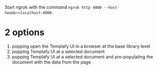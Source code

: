 Start ngrok with the command `ngrok http 4000 --host-header=localhost:4000`.

# 2 options

1. popping open the Templafy UI in a browser at the base library level
2. popping Templafy UI at a selected document
3. popping Templafy UI at a selected document and pre-populating the document with the data from the page

